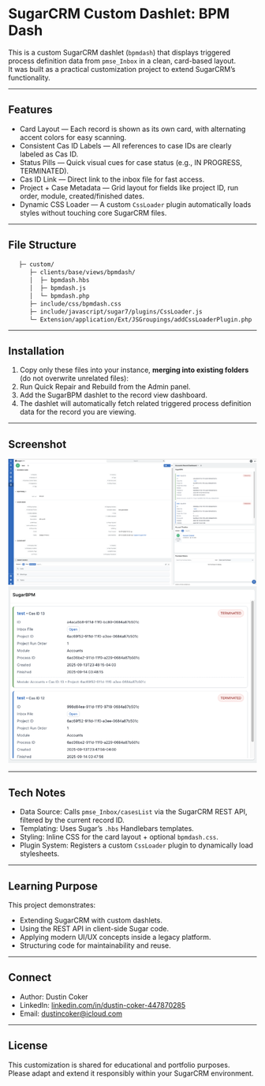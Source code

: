 # SugarCRM Custom Dashlet: BPM Dash

This is a custom SugarCRM dashlet (`bpmdash`) that displays triggered process definition data from `pmse_Inbox` in a clean, card-based layout.  
It was built as a practical customization project to extend SugarCRM’s functionality.

---

## Features
- Card Layout — Each record is shown as its own card, with alternating accent colors for easy scanning.  
- Consistent Cas ID Labels — All references to case IDs are clearly labeled as Cas ID.  
- Status Pills — Quick visual cues for case status (e.g., IN PROGRESS, TERMINATED).  
- Cas ID Link — Direct link to the inbox file for fast access.  
- Project + Case Metadata — Grid layout for fields like project ID, run order, module, created/finished dates.  
- Dynamic CSS Loader — A custom `CssLoader` plugin automatically loads styles without touching core SugarCRM files.  

---

## File Structure
```
   ├─ custom/
      ├─ clients/base/views/bpmdash/
      │  ├─ bpmdash.hbs
      │  ├─ bpmdash.js
      │  └─ bpmdash.php
      ├─ include/css/bpmdash.css
      ├─ include/javascript/sugar7/plugins/CssLoader.js
      └─ Extension/application/Ext/JSGroupings/addCssLoaderPlugin.php
```

---

## Installation
1. Copy only these files into your instance, **merging into existing folders** (do not overwrite unrelated files):
2. Run Quick Repair and Rebuild from the Admin panel.  
3. Add the SugarBPM dashlet to the record view dashboard.  
4. The dashlet will automatically fetch related triggered process definition data for the record you are viewing.  

---

## Screenshot
![BPM Dashlet Screenshot 1](sugarbpm_dashlet_record.png)
![BPM Dashlet Screenshot 2](sugarbpm_dashlet.png)

---

## Tech Notes
- Data Source: Calls `pmse_Inbox/casesList` via the SugarCRM REST API, filtered by the current record ID.  
- Templating: Uses Sugar’s `.hbs` Handlebars templates.  
- Styling: Inline CSS for the card layout + optional `bpmdash.css`.  
- Plugin System: Registers a custom `CssLoader` plugin to dynamically load stylesheets.  

---

## Learning Purpose
This project demonstrates:
- Extending SugarCRM with custom dashlets.  
- Using the REST API in client-side Sugar code.  
- Applying modern UI/UX concepts inside a legacy platform.  
- Structuring code for maintainability and reuse.  

---

## Connect
- Author: Dustin Coker  
- LinkedIn: [linkedin.com/in/dustin-coker-447870285](https://www.linkedin.com/in/dustin-coker-447870285/)  
- Email: [dustincoker@icloud.com](mailto:dustincoker@icloud.com)  

---

## License
This customization is shared for educational and portfolio purposes.  
Please adapt and extend it responsibly within your SugarCRM environment.
